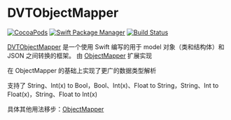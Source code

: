 # DVTObjectMapper

[![CocoaPods](https://img.shields.io/cocoapods/v/DVTObjectMapper.svg)](https://github.com/darvintang/DVTObjectMapper)
[![Swift Package Manager](https://rawgit.com/jlyonsmith/artwork/master/SwiftPackageManager/swiftpackagemanager-compatible.svg)](https://swift.org/package-manager/)
[![Build Status](https://travis-ci.org/darvintang/DVTObjectMapper.svg?branch=master)](https://travis-ci.org/darvintang/DVTObjectMapper)

[DVTObjectMapper](https://github.com/darvintang/DVTObjectMapper) 是一个使用 Swift 编写的用于 model 对象（类和结构体）和 JSON  之间转换的框架。
由 [ObjectMapper](https://github.com/tristanhimmelman/ObjectMapper) 扩展实现

在 ObjectMapper 的基础上实现了更广的数据类型解析

支持了 String、Int(x) to Bool，Bool、Int(x)、Float to String，String、Int to Float(x)，String、Float to Int(x)

具体其他用法移步：[ObjectMapper](https://github.com/tristanhimmelman/ObjectMapper)

